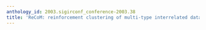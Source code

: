 ```yaml
---
anthology_id: 2003.sigirconf_conference-2003.38
title: 'ReCoM: reinforcement clustering of multi-type interrelated data objects'
---
```

